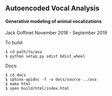 ## Autoencoded Vocal Analysis
#### Generative modeling of animal vocalizations

Jack Goffinet
November 2018 - September 2019

To build:
```
$ cd path/to/ava
$ python setup.py sdist bdist_wheel
```

Docs:
```
$ cd docs
$ sphinx-apidoc -f -o docs/source ../ava
$ make html
$ open build/html/index.html
```
